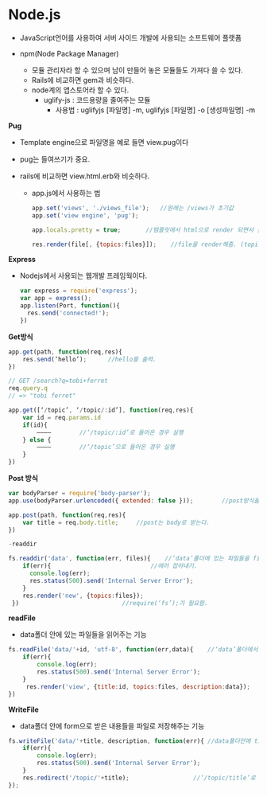 # Node.js

- JavaScript언어를 사용하여 서버 사이드 개발에 사용되는 소프트웨어 플랫폼



- npm(Node Package Manager)
  - 모듈 관리자라 할 수 있으며 남이 만들어 놓은 모듈들도 가져다 쓸 수 있다.
  - Rails에 비교하면 gem과 비슷하다.
  - node계의 앱스토어라 할 수 있다. 
    - uglify-js : 코드용량을 줄여주는 모듈	
      - 사용법 : uglifyjs [파일명] -m, uglifyjs [파일명] -o [생성파일명] -m

**Pug**

- Template engine으로 파일명을 예로 들면 view.pug이다

- pug는 들여쓰기가 중요.

- rails에 비교하면 view.html.erb와 비슷하다.

  - app.js에서 사용하는 법

    ```javascript
    app.set('views', './views_file');   //원래는 /views가 초기값
    app.set('view engine', 'pug');
    
    app.locals.pretty = true;		//템플릿에서 html으로 render 되면서 잘 정리해줌.
    
    res.render(file[, {topics:files}]);    //file을 render해줌. (topics라는 이름으로 files들을 담는다.)
    ```



**Express**

- Nodejs에서 사용되는 웹개발 프레임웍이다.

  ```javascript
  var express = require('express');
  var app = express();
  app.listen(Port, function(){
  	res.send('connected!');
  })
  ```



**Get방식**

```javascript
app.get(path, function(req,res){
	res.send(‘hello’);		//hello를 출력.
})

// GET /search?q=tobi+ferret
req.query.q
// => "tobi ferret"

app.get([‘/topic’, ‘/topic/:id’], function(req,res){
	var id = req.params.id
	if(id){
		————		//‘/topic/:id’로 들어온 경우 실행
	} else {
		————		//‘/topic’으로 들어온 경우 실행
	}
})
```



**Post 방식**

```javascript
var bodyParser = require('body-parser');
app.use(bodyParser.urlencoded({ extended: false }));		//post방식을 사용하기 위해서는 body-parser가 필요.

app.post(path, function(req,res){
	var title = req.body.title;		//post는 body로 받는다.
})

-readdir

fs.readdir('data', function(err, files){	//‘data’폴더에 있는 파일들을 files에 담음.
    if(err){							//에러 잡아내기.
      console.log(err);
      res.status(500).send('Internal Server Error');
    }
    res.render('new', {topics:files});
 })								//require(‘fs’);가 필요함.
```



**readFile**

- data폴더 안에 있는 파일들을 읽어주는 기능

```javascript
fs.readFile('data/'+id, 'utf-8', function(err,data){	//‘data’폴더에서 id라는 이름의 파일 내용을 data에 담는다.
 	if(err){
		console.log(err);
		res.status(500).send('Internal Server Error');
	}
	 res.render('view', {title:id, topics:files, description:data});
})
```



**WriteFile**

- data폴더 안에 form으로 받은 내용들을 파일로 저장해주는 기능

```javascript
fs.writeFile('data/'+title, description, function(err){	//data폴더안에 title이라는 이름으로 description내용을 넣어서 생성함
	if(err){
		console.log(err);
		res.status(500).send('Internal Server Error');
	}
	res.redirect('/topic/'+title);					//‘/topic/title’로 리다이렉트
});
```

